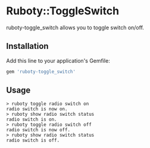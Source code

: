 # Ruboty::ToggleSwitch

ruboty-toggle_switch allows you to toggle switch on/off.

## Installation

Add this line to your application's Gemfile:

```ruby
gem 'ruboty-toggle_switch'
```

## Usage

```
> ruboty toggle radio switch on
radio switch is now on.
> ruboty show radio switch status
radio switch is on.
> ruboty toggle radio switch off
radio switch is now off.
> ruboty show radio switch status
radio switch is off.
```
